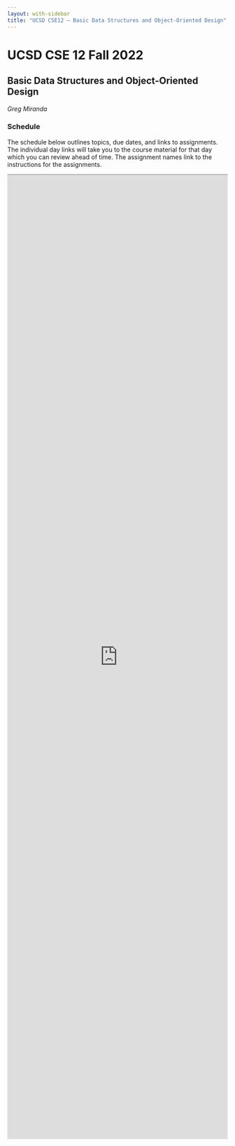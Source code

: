 ```yaml
---
layout: with-sidebar
title: "UCSD CSE12 – Basic Data Structures and Object-Oriented Design"
---
```


# UCSD CSE 12 Fall 2022
## Basic Data Structures and Object-Oriented Design

_Greg Miranda_

<a id="b:disc"></a>
<h3>Schedule</h3>

The schedule below outlines topics, due dates, and links to assignments. The
individual day links will take you to the course material for that day which you
can review ahead of time. The assignment names link to the instructions for the
assignments.

<iframe style="border: none; border-top: 1px solid grey; border-spacing: 2px" src="https://docs.google.com/spreadsheets/d/e/2PACX-1vRIQTNmqXN__icqajSWMQrAVV_n1RZkdWNkCmUFVa9bArS3b-g6_XPtaAcQZ6eCSJpD7JybyenN72SA/pubhtml?widget=true&amp;headers=false"
width="100%" height="2200px"></iframe>
